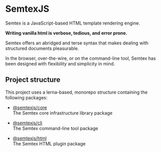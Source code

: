 # SemtexJS

Semtex is a JavaScript-based HTML template rendering engine.

**Writing vanilla html is verbose, tedious, and error prone.**

Semtex offers an abridged and terse syntax that makes dealing with  structured documents pleasurable.

In the browser, over-the-wire, or on the command-line tool, Semtex has been designed with flexibility and simplicity in mind.

## Project structure

This project uses a lerna-based, monorepo structure containing the following packages:

- [@semtexjs/core](https://github.com/semtexjs/semtex/tree/master/packages/core)  
The Semtex core infrastructure library package

- [@semtexjs/cli](https://github.com/semtexjs/semtex/tree/master/packages/cli)  
The Semtex command-line tool package

- [@semtexjs/html](https://github.com/semtexjs/semtex/tree/master/packages/html)  
The Semtex HTML plugin package
